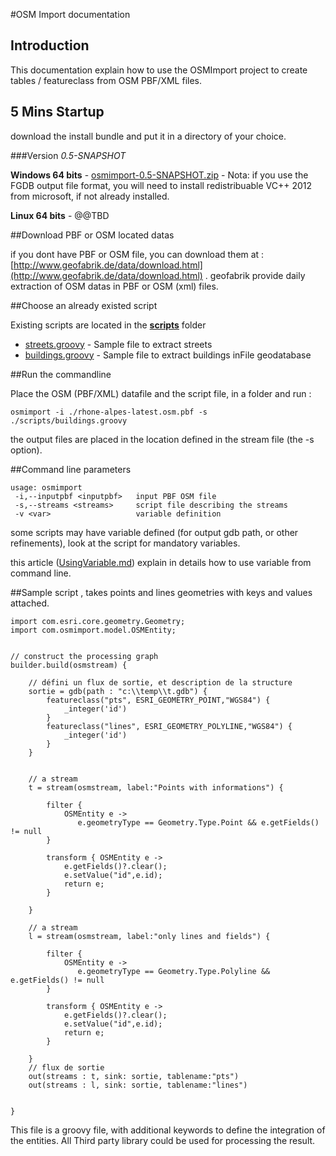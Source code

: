 #OSM Import documentation

## Introduction

This documentation explain how to use the OSMImport project to create tables / featureclass from OSM PBF/XML files.

## 5 Mins Startup

download the install bundle and put it in a directory of your choice.


###Version _0.5-SNAPSHOT_  

**Windows 64 bits** - 
[osmimport-0.5-SNAPSHOT.zip](https://s3-eu-west-1.amazonaws.com/osmimport-cli/osmimport-0.5-SNAPSHOT.zip) - Nota: if you use the FGDB output file format, you will need to install redistribuable VC++ 2012 from microsoft, if not already installed.

**Linux 64 bits** - @@TBD


##Download PBF or OSM located datas

if you dont have PBF or OSM file, you can download them at : [http://www.geofabrik.de/data/download.html](http://www.geofabrik.de/data/download.html) . geofabrik provide daily extraction of OSM datas in PBF or OSM (xml) files.

##Choose an already existed script

Existing scripts are located in the **[scripts](../scripts)** folder

* [streets.groovy](../scripts/streets.groovy) - Sample file to extract streets
* [buildings.groovy](../scripts/buildings.groovy) - Sample file to extract buildings inFile geodatabase



##Run the commandline

Place the OSM (PBF/XML) datafile and the script file, in a folder and run :

	osmimport -i ./rhone-alpes-latest.osm.pbf -s ./scripts/buildings.groovy

the output files are placed in the location defined in the stream file (the -s option).


##Command line parameters

	
	usage: osmimport
	 -i,--inputpbf <inputpbf>   input PBF OSM file
	 -s,--streams <streams>     script file describing the streams
	 -v <var>                   variable definition

some scripts may have variable defined (for output gdb path, or other refinements), look at the script for mandatory variables.

this article ([UsingVariable.md](UsingVariable.md)) explain in details how to use variable from command line.



##Sample script , takes points and lines geometries with keys and values attached.


	import com.esri.core.geometry.Geometry;
	import com.osmimport.model.OSMEntity;
	
	
	// construct the processing graph
	builder.build(osmstream) {
	
		// défini un flux de sortie, et description de la structure
		sortie = gdb(path : "c:\\temp\\t.gdb") {
			featureclass("pts", ESRI_GEOMETRY_POINT,"WGS84") {
				_integer('id')
			}
			featureclass("lines", ESRI_GEOMETRY_POLYLINE,"WGS84") {
				_integer('id')
			}
		}
	
	
		// a stream
		t = stream(osmstream, label:"Points with informations") {
	
			filter {
				OSMEntity e ->
				   e.geometryType == Geometry.Type.Point && e.getFields() != null
			}
			
			transform { OSMEntity e ->
				e.getFields()?.clear();
				e.setValue("id",e.id);
				return e;
			}
	
		}

		// a stream
		l = stream(osmstream, label:"only lines and fields") {
	
			filter {
				OSMEntity e ->
				   e.geometryType == Geometry.Type.Polyline && e.getFields() != null
			}
			
			transform { OSMEntity e ->
				e.getFields()?.clear();
				e.setValue("id",e.id);
				return e;
			}
	
		}
		// flux de sortie
		out(streams : t, sink: sortie, tablename:"pts")
		out(streams : l, sink: sortie, tablename:"lines")
	
	
	}
	

This file is a groovy file, with additional keywords to define the integration of the entities. All Third party library could be used for processing the result.
